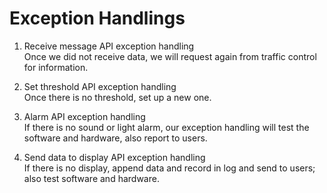 # Exception Handlings     

1. Receive message API exception handling    
Once we did not receive data, we will request again from traffic control for information.     

2. Set threshold API exception handling   
Once there is no threshold, set up a new one.       

3. Alarm API exception handling     
If there is no sound or light alarm, our exception handling will test the software and hardware, also report to users.    

4. Send data to display API exception handling   
If there is no display, append data and record in log and send to users; also test software and hardware.   

